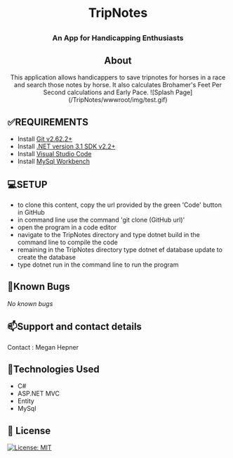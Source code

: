 # <h1 align = "center"> TripNotes

## <h3 align = "center"> An App for Handicapping Enthusiasts

## <h2 align = "center"> About

<p align = "center"> This application allows handicappers to save tripnotes for horses in a race and search those notes by horse. It also calculates Brohamer's Feet Per Second calculations and Early Pace.
![Splash Page](/TripNotes/wwwroot/img/test.gif)

## **✅REQUIREMENTS**
* Install [Git v2.62.2+](https://git-scm.com/downloads/)
* Install [.NET version 3.1 SDK v2.2+](https://dotnet.microsoft.com/download/dotnet-core/2.2)
* Install [Visual Studio Code](https://code.visualstudio.com/)
* Install [MySql Workbench](https://www.mysql.com/products/workbench/)

## **💻SETUP**
* to clone this content, copy the url provided by the green 'Code' button in GitHub
* in command line use the command 'git clone (GitHub url)'
* open the program in a code editor
* navigate to the TripNotes directory and type dotnet build in the command line to compile the code
* remaining in the TripNotes directory type dotnet ef database update to create the database
* type dotnet run in the command line to run the program


## 🐛Known Bugs

_No known bugs_

## 📫Support and contact details

Contact : Megan Hepner

## 🔧Technologies Used

* C#
* ASP.NET MVC
* Entity
* MySql


## **📘 License**
[![License: MIT](https://img.shields.io/badge/License-MIT-yellow.svg)](https://opensource.org/licenses/MIT)